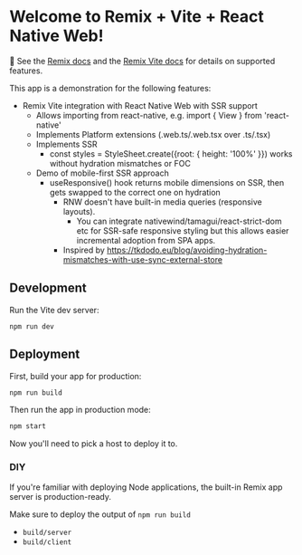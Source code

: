 # Welcome to Remix + Vite + React Native Web!

📖 See the [Remix docs](https://remix.run/docs) and the [Remix Vite docs](https://remix.run/docs/en/main/future/vite) for details on supported features.

This app is a demonstration for the following features:
- Remix Vite integration with React Native Web with SSR support
  - Allows importing from react-native, e.g. import { View } from 'react-native'
  - Implements Platform extensions (.web.ts/.web.tsx over .ts/.tsx)
  - Implements SSR
    - const styles = StyleSheet.create({root: { height: '100%' }}) works without hydration mismatches or FOC
  - Demo of mobile-first SSR approach
    - useResponsive() hook returns mobile dimensions on SSR, then gets swapped to the correct one on hydration
      - RNW doesn't have built-in media queries (responsive layouts).
        - You can integrate nativewind/tamagui/react-strict-dom etc for SSR-safe responsive styling but this allows easier incremental adoption from SPA apps.
      - Inspired by https://tkdodo.eu/blog/avoiding-hydration-mismatches-with-use-sync-external-store

## Development

Run the Vite dev server:

```shellscript
npm run dev
```

## Deployment

First, build your app for production:

```sh
npm run build
```

Then run the app in production mode:

```sh
npm start
```

Now you'll need to pick a host to deploy it to.

### DIY

If you're familiar with deploying Node applications, the built-in Remix app server is production-ready.

Make sure to deploy the output of `npm run build`

- `build/server`
- `build/client`
